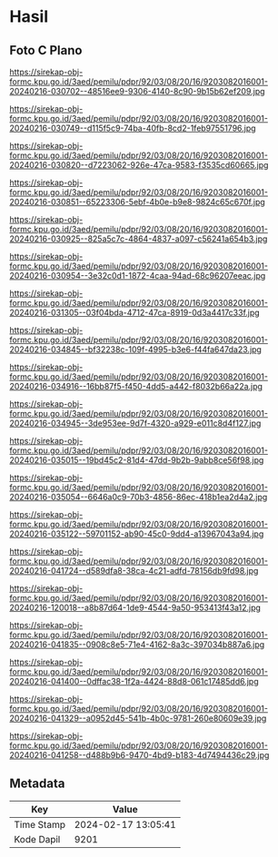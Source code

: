 # Hasil

## Foto C Plano

https://sirekap-obj-formc.kpu.go.id/3aed/pemilu/pdpr/92/03/08/20/16/9203082016001-20240216-030702--48516ee9-9306-4140-8c90-9b15b62ef209.jpg

https://sirekap-obj-formc.kpu.go.id/3aed/pemilu/pdpr/92/03/08/20/16/9203082016001-20240216-030749--d115f5c9-74ba-40fb-8cd2-1feb97551796.jpg

https://sirekap-obj-formc.kpu.go.id/3aed/pemilu/pdpr/92/03/08/20/16/9203082016001-20240216-030820--d7223062-926e-47ca-9583-f3535cd60665.jpg

https://sirekap-obj-formc.kpu.go.id/3aed/pemilu/pdpr/92/03/08/20/16/9203082016001-20240216-030851--65223306-5ebf-4b0e-b9e8-9824c65c670f.jpg

https://sirekap-obj-formc.kpu.go.id/3aed/pemilu/pdpr/92/03/08/20/16/9203082016001-20240216-030925--825a5c7c-4864-4837-a097-c56241a654b3.jpg

https://sirekap-obj-formc.kpu.go.id/3aed/pemilu/pdpr/92/03/08/20/16/9203082016001-20240216-030954--3e32c0d1-1872-4caa-94ad-68c96207eeac.jpg

https://sirekap-obj-formc.kpu.go.id/3aed/pemilu/pdpr/92/03/08/20/16/9203082016001-20240216-031305--03f04bda-4712-47ca-8919-0d3a4417c33f.jpg

https://sirekap-obj-formc.kpu.go.id/3aed/pemilu/pdpr/92/03/08/20/16/9203082016001-20240216-034845--bf32238c-109f-4995-b3e6-f44fa647da23.jpg

https://sirekap-obj-formc.kpu.go.id/3aed/pemilu/pdpr/92/03/08/20/16/9203082016001-20240216-034916--16bb87f5-f450-4dd5-a442-f8032b66a22a.jpg

https://sirekap-obj-formc.kpu.go.id/3aed/pemilu/pdpr/92/03/08/20/16/9203082016001-20240216-034945--3de953ee-9d7f-4320-a929-e011c8d4f127.jpg

https://sirekap-obj-formc.kpu.go.id/3aed/pemilu/pdpr/92/03/08/20/16/9203082016001-20240216-035015--19bd45c2-81d4-47dd-9b2b-9abb8ce56f98.jpg

https://sirekap-obj-formc.kpu.go.id/3aed/pemilu/pdpr/92/03/08/20/16/9203082016001-20240216-035054--6646a0c9-70b3-4856-86ec-418b1ea2d4a2.jpg

https://sirekap-obj-formc.kpu.go.id/3aed/pemilu/pdpr/92/03/08/20/16/9203082016001-20240216-035122--59701152-ab90-45c0-9dd4-a13967043a94.jpg

https://sirekap-obj-formc.kpu.go.id/3aed/pemilu/pdpr/92/03/08/20/16/9203082016001-20240216-041724--d589dfa8-38ca-4c21-adfd-78156db9fd98.jpg

https://sirekap-obj-formc.kpu.go.id/3aed/pemilu/pdpr/92/03/08/20/16/9203082016001-20240216-120018--a8b87d64-1de9-4544-9a50-953413f43a12.jpg

https://sirekap-obj-formc.kpu.go.id/3aed/pemilu/pdpr/92/03/08/20/16/9203082016001-20240216-041835--0908c8e5-71e4-4162-8a3c-397034b887a6.jpg

https://sirekap-obj-formc.kpu.go.id/3aed/pemilu/pdpr/92/03/08/20/16/9203082016001-20240216-041400--0dffac38-1f2a-4424-88d8-061c17485dd6.jpg

https://sirekap-obj-formc.kpu.go.id/3aed/pemilu/pdpr/92/03/08/20/16/9203082016001-20240216-041329--a0952d45-541b-4b0c-9781-260e80609e39.jpg

https://sirekap-obj-formc.kpu.go.id/3aed/pemilu/pdpr/92/03/08/20/16/9203082016001-20240216-041258--d488b9b6-9470-4bd9-b183-4d7494436c29.jpg


## Metadata

| Key        | Value               |
| ---------- | ------------------- |
| Time Stamp | 2024-02-17 13:05:41 |
| Kode Dapil | 9201                |



